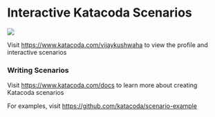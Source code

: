# Interactive Katacoda Scenarios

[![](http://shields.katacoda.com/katacoda/vijaykushwaha/count.svg)](https://www.katacoda.com/vijaykushwaha "Get your profile on Katacoda.com")

Visit https://www.katacoda.com/vijaykushwaha to view the profile and interactive scenarios

### Writing Scenarios
Visit https://www.katacoda.com/docs to learn more about creating Katacoda scenarios

For examples, visit https://github.com/katacoda/scenario-example

